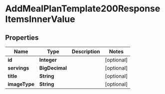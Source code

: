 

# AddMealPlanTemplate200ResponseItemsInnerValue


## Properties

| Name | Type | Description | Notes |
|------------ | ------------- | ------------- | -------------|
|**id** | **Integer** |  |  [optional] |
|**servings** | **BigDecimal** |  |  [optional] |
|**title** | **String** |  |  [optional] |
|**imageType** | **String** |  |  [optional] |



